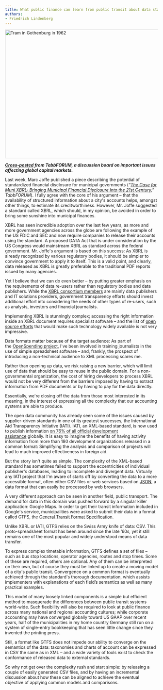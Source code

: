 ```yaml
---
title: What public finance can learn from public transit about data standards
authors:
- Friedrich Lindenberg
---
```

<a href="http://www.flickr.com/photos/stockholmtransportmuseum_commons/6082466716/" title="Tram in Gothenburg in 1962 by Stockholm Transport Museum Commons, on Flickr"><img src="http://farm7.staticflickr.com/6085/6082466716_f408c1e889_z.jpg" width="640" height="424" alt="Tram in Gothenburg in 1962"></a><!--magazine.image = http://farm7.staticflickr.com/6085/6082466716_f408c1e889_z.jpg -->

<em><strong><a href="http://tabbforum.com/opinions/xbrl-standard-could-increase-technology-complexity-obscure-municipal-financial-disclosure?page=1">Cross-posted</a> from TabbFORUM, a discussion board on important issues affecting global capital markets.</strong></em>

Last week, Marc Joffe published a piece describing the potential of standardized financial disclosure for municipal governments (<em>“<a href="http://tabbforum.com/opinions/the-case-for-muni-xbrl-bringing-municipal-financial-disclosure-into-the-21st-century" target="blank">The Case for Muni XBRL: Bringing Municipal Financial Disclosure Into the 21st Century</a>,” TabbFORUM</em>). I fully agree with the core of his argument – that the availability of structured information about a city's accounts helps, amongst other things, to estimate its creditworthiness. However, Mr. Joffe suggested a standard called XBRL, which should, in my opinion, be avoided in order to bring some sunshine into municipal finances.

XBRL has seen incredible adoption over the last few years, as more and more government agencies across the globe are following the example of the US FDIC and SEC and now require companies to release their accounts using the standard. A proposed DATA Act that is under consideration by the US Congress would mainstream XBRL as standard across the federal government. Mr. Joffe's argument is based on this success: As XBRL is already recognized by various regulatory bodies, it should be simpler to convince government to apply it to itself. This is a valid point, and clearly, data released as XBRL is greatly preferable to the traditional PDF reports issued by many agencies.

Yet I believe that we can do even better – by putting greater emphasis on the requirements of data re-users rather than regulatory bodies and data publishers. While the <a href="http://xbrl.org/members" target="_blank">XBRL consortium members</a> are mainly data publishers and IT solutions providers, government transparency efforts should invest additional effort into considering the needs of other types of re-users, such as analysts, investors and financial journalists.

Implementing XBRL is stunningly complex; accessing the right information inside an XBRL document requires specialist software – and the list of <a href="http://www.xbrlwiki.info/index.php?title=Open_Source_and_XBRL" target="_blank">open source efforts</a> that would make such technology widely available is not very impressive.

Data formats matter because of the target audience: As part of the <a href="http://openspending.org/" target="_blank">OpenSpending project</a>, I've been involved in training journalists in the use of simple spreadsheet software – and, frankly, the prospect of introducing a non-technical audience to XML processing scares me.

Rather than opening up data, we risk raising a new barrier, which will limit use of data that should be easy to reuse in the public domain. For a non-governmental organization, the cost of hiring developers to process XBRL would not be very different from the barriers imposed by having to extract information from PDF documents or by having to pay for the data directly.

Essentially, we're closing off the data from those most interested in its meaning, in the interest of expressing all the complexity that our accounting systems are able to produce.

The open data community has already seen some of the issues caused by supplier-driven standards in one of its greatest successes, the International Aid Transparency Initiative (IATI). IATI, an XML-based standard, is now used to publish information <a href="http://www.aidtransparency.net/news/iati-welcomes-new-secretariat" target="_blank">on 76% of all official development assistance</a> globally. It is easy to imagine the benefits of having activity information from more than 180 development organizations released in a common format: Simplifying the analysis and comparison of projects will lead to much improved effectiveness in foreign aid.

But the story isn't quite as simple. The complexity of the XML-based standard has sometimes failed to support the eccentricities of individual publisher's databases, leading to incomplete and divergent data. Virtually any IATI project that I'm aware of starts off by converting the data to a more accessible format, often either CSV files or web services based on <a href="http://json.org/" target="_blank">JSON</a>, a data format that can easily be processed by web browsers.

A very different approach can be seen in another field, public transport. The demand for data in this domain was pushed forward by a singular killer application: Google Maps. In order to get their transit information included in Google's service, municipalities were asked to submit their data in a format called GTFS, the <a href="https://developers.google.com/transit/gtfs/" target="_blank">General Transit Format Specification</a>.

Unlike XBRL or IATI, GTFS relies on the Swiss Army knife of data: CSV. This proto-spreadsheet format has been around since the late ’60s, yet it still remains one of the most popular and widely understood means of data transfer.

To express complex timetable information, GTFS defines a set of files – such as bus stop locations, operator agencies, routes and stop times. Some of these are required, others are optional. Any of them can be interpreted on their own, but of course they must be linked up to create a moving model of a city's public transit. Convergence on a common format is eventually achieved through the standard's thorough documentation, which assists implementers with explanations of each field’s semantics as well as many practical examples.

This model of many loosely linked components is a simple but efficient method to masquerade the differences between public transit systems world-wide. Such flexibility will also be required to look at public finance across many national and regional accounting cultures; while corporate accounting may have converged globally toward US GAAP over recent years, half of the municipalities in my home country Germany still run on a system of single-entry bookkeeping that has seen little change since they invented the printing press.

Still, a format like GTFS does not impede our ability to converge on the semantics of the data: taxonomies and charts of account can be expressed in CSV the same as in XML – and a wide variety of tools exist to check the conformance of released data to external standards.

So why not get over the complexity rush and start simple: by releasing a couple of easily generated CSV files, and by having an incremental discussion about how these can be aligned to achieve the eventual objective of applying common models and comparisons.

